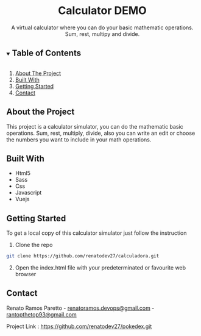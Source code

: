 <div align="center">
  <img src="">
  <h1>Calculator DEMO</h1>
  <label>A virtual calculator where you can do your basic mathematic operations. Sum, rest, multipy and divide.</h6>
</div>

<details open="open">
  <summary><h2 style="display: inline-block">Table of Contents</h2></summary>
  <ol>
    <li> <a href="#about-the-project">About The Project</a> </li>
    <li> <a href="#built-with">Built With</a></li>
    <li> <a href="#getting-started">Getting Started</a> </li>
    <li><a href="#contact">Contact</a></li>
  </ol>
</details>

## About the Project
This project is a calculator simulator, you can do the mathematic basic operations. Sum, rest, multiply, divide, also you can write an edit or choose the numbers you want 
to include in your math operations.

## Built With
- Html5
- Sass
- Css
- Javascript
- Vuejs

## Getting Started
To get a local copy of this calculator simulator just follow the instruction

1. Clone the repo

````sh
git clone https://github.com/renatodev27/calculadora.git
````
2. Open the index.html file with your predeterminated or favourite web browser

## Contact

Renato Ramos Paretto - renatoramos.devops@gmail.com - rantopthetop93@gmail.com

Project Link : https://github.com/renatodev27/pokedex.git


